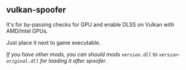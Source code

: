 ## vulkan-spoofer
It's for by-passing checks for GPU and enable DLSS on Vulkan with AMD/Intel GPUs.

Just place it next to game executable.

*If you have other mods, you can should mods `version.dll` to `version-original.dll` for loading it after spoofer.*
